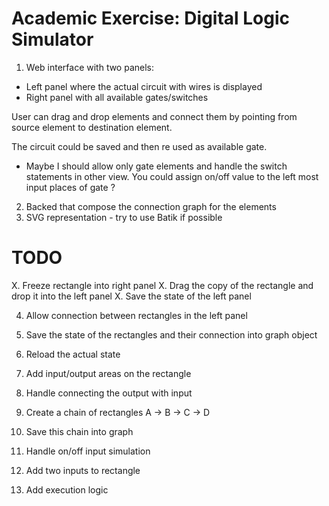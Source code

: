 # Academic Exercise: Digital Logic Simulator

1. Web interface with two panels:
  * Left panel where the actual circuit with wires is displayed
  * Right panel with all available gates/switches
  
  User can drag and drop elements and connect them by pointing from source
  element to destination element.

  The circuit could be saved and then re used as available gate.

  * Maybe I should allow only gate elements and handle the switch statements
    in other view. You could assign on/off value to the left most input places
    of gate ?

2. Backed that compose the connection graph for the elements
3. SVG representation - try to use Batik if possible

# TODO

X. Freeze rectangle into right panel
X. Drag the copy of the rectangle and drop it into the left panel
X. Save the state of the left panel

4. Allow connection between rectangles in the left panel
5. Save the state of the rectangles and their connection into graph object
6. Reload the actual state

7. Add input/output areas on the rectangle
8. Handle connecting the output with input
9. Create a chain of rectangles A -> B -> C -> D
10. Save this chain into graph

11. Handle on/off input simulation
12. Add two inputs to rectangle
13. Add execution logic
